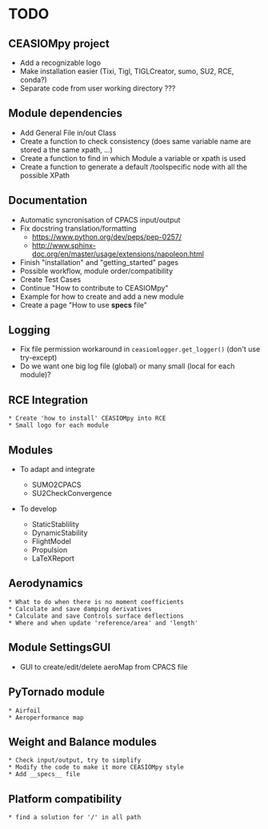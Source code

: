 # TODO

## CEASIOMpy project
* Add a recognizable logo
* Make installation easier (Tixi, Tigl, TIGLCreator, sumo, SU2, RCE, conda?)
* Separate code from user working directory ???

## Module dependencies
* Add General File in/out Class
* Create a function to check consistency (does same variable name are stored a the same xpath, ...)
* Create a function to find in which Module a variable or xpath is used
* Create a function to generate a default /toolspecific node with all the possible XPath

## Documentation
* Automatic syncronisation of CPACS input/output
* Fix docstring translation/formatting
    * https://www.python.org/dev/peps/pep-0257/
    * http://www.sphinx-doc.org/en/master/usage/extensions/napoleon.html
* Finish "installation" and "getting_started" pages
* Possible workflow, module order/compatibility
* Create Test Cases
* Continue "How to contribute to CEASIOMpy"
* Example for how to create and add a new module
* Create a page "How to use __specs__ file"

## Logging
* Fix file permission workaround in `ceasiomlogger.get_logger()` (don't use try-except)
* Do we want one big log file (global) or many small (local for each module)?

## RCE Integration
    * Create 'how to install' CEASIOMpy into RCE
    * Small logo for each module

## Modules
* To adapt and integrate
    * SUMO2CPACS
    * SU2CheckConvergence

* To develop
    * StaticStablility
    * DynamicStability
    * FlightModel
    * Propulsion
    * LaTeXReport

## Aerodynamics
    * What to do when there is no moment coefficients
    * Calculate and save damping derivatives
    * Calculate and save Controls surface deflections
    * Where and when update 'reference/area' and 'length'

## Module SettingsGUI
* GUI to create/edit/delete aeroMap from CPACS file

## PyTornado module
    * Airfoil
    * Aeroperformance map

## Weight and Balance modules
    * Check input/output, try to simplify
    * Modify the code to make it more CEASIOMpy style
    * Add __specs__ file

## Platform compatibility
    * find a solution for '/' in all path  
